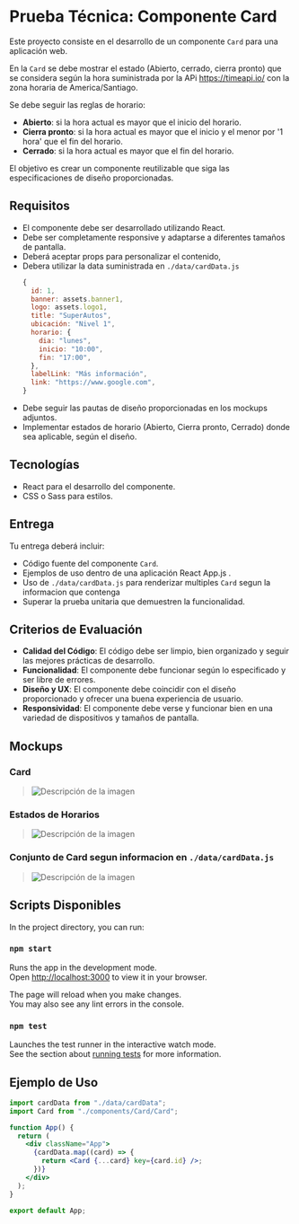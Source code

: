 # Prueba Técnica: Componente Card

Este proyecto consiste en el desarrollo de un componente `Card` para una aplicación web.

En la `Card` se debe mostrar el estado (Abierto, cerrado, cierra pronto) que se considera según la hora suministrada por la APi https://timeapi.io/ con la zona horaria
de America/Santiago.

Se debe seguir las reglas de horario:

- **Abierto**: si la hora actual es mayor que el inicio del horario.
- **Cierra pronto**: si la hora actual es mayor que el inicio y el menor por '1 hora' que el fin del horario.
- **Cerrado**: si la hora actual es mayor que el fin del horario.

El objetivo es crear un componente reutilizable que siga las especificaciones de diseño proporcionadas.

## Requisitos

- El componente debe ser desarrollado utilizando React.
- Debe ser completamente responsive y adaptarse a diferentes tamaños de pantalla.
- Deberá aceptar props para personalizar el contenido,
- Debera utilizar la data suministrada en `./data/cardData.js`
  ```js
  {
    id: 1,
    banner: assets.banner1,
    logo: assets.logo1,
    title: "SuperAutos",
    ubicación: "Nivel 1",
    horario: {
      dia: "lunes",
      inicio: "10:00",
      fin: "17:00",
    },
    labelLink: "Más información",
    link: "https://www.google.com",
  }
  ```
- Debe seguir las pautas de diseño proporcionadas en los mockups adjuntos.
- Implementar estados de horario (Abierto, Cierra pronto, Cerrado) donde sea aplicable, según el diseño.

## Tecnologías

- React para el desarrollo del componente.
- CSS o Sass para estilos.

## Entrega

Tu entrega deberá incluir:

- Código fuente del componente `Card`.
- Ejemplos de uso dentro de una aplicación React App.js .
- Uso de `./data/cardData.js` para renderizar multiples `Card` segun la informacion que contenga
- Superar la prueba unitaria que demuestren la funcionalidad.

## Criterios de Evaluación

- **Calidad del Código**: El código debe ser limpio, bien organizado y seguir las mejores prácticas de desarrollo.
- **Funcionalidad**: El componente debe funcionar según lo especificado y ser libre de errores.
- **Diseño y UX**: El componente debe coincidir con el diseño proporcionado y ofrecer una buena experiencia de usuario.
- **Responsividad**: El componente debe verse y funcionar bien en una variedad de dispositivos y tamaños de pantalla.

## Mockups

### Card

> ![Descripción de la imagen](src/assets/card.png)

### Estados de Horarios

> ![Descripción de la imagen](src/assets/status.png)

### Conjunto de Card segun informacion en `./data/cardData.js`

> ![Descripción de la imagen](src/assets/view.png)

## Scripts Disponibles

In the project directory, you can run:

### `npm start`

Runs the app in the development mode.\
Open [http://localhost:3000](http://localhost:3000) to view it in your browser.

The page will reload when you make changes.\
You may also see any lint errors in the console.

### `npm test`

Launches the test runner in the interactive watch mode.\
See the section about [running tests](https://facebook.github.io/create-react-app/docs/running-tests) for more information.

## Ejemplo de Uso

```jsx
import cardData from "./data/cardData";
import Card from "./components/Card/Card";

function App() {
  return (
    <div className="App">
      {cardData.map((card) => {
        return <Card {...card} key={card.id} />;
      })}
    </div>
  );
}

export default App;
```
